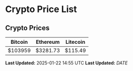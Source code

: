 # Crypto Price List

## Crypto Prices
| Bitcoin | Ethereum | Litecoin |
| ------- | -------- | -------- |
| $103959 | $3281.73 | $115.49 |
**Last Updated:** 2025-01-22 14:55 UTC
**Last Updated:** $DATE$
